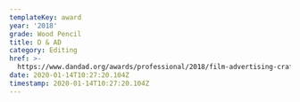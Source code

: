 ```yaml
---
templateKey: award
year: '2018'
grade: Wood Pencil
title: D & AD
category: Editing
href: >-
  https://www.dandad.org/awards/professional/2018/film-advertising-crafts/26871/lufthansa-lifechangingplaces-lofoten/
date: 2020-01-14T10:27:20.104Z
timestamp: 2020-01-14T10:27:20.104Z
---
```


